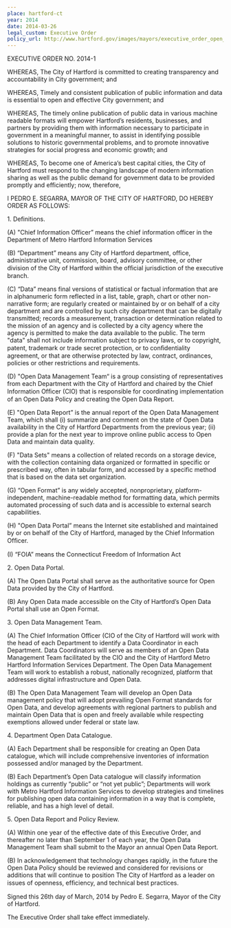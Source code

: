 ```yaml
---
place: hartford-ct
year: 2014
date: 2014-03-26
legal_custom: Executive Order
policy_url: http://www.hartford.gov/images/mayors/executive_order_open_data.pdf
---
```


<p>EXECUTIVE ORDER NO. 2014-1</p> <p>WHEREAS, The City of Hartford is committed to creating transparency and accountability in City government; and</p> <p>WHEREAS, Timely and consistent publication of public information and data is essential to open and effective City government; and</p> <p>WHEREAS, The timely online publication of public data in various machine readable formats will empower Hartford’s residents, businesses, and partners by providing them with information necessary to participate in government in a meaningful manner, to assist in identifying possible solutions to historic governmental problems, and to promote innovative strategies for social progress and economic growth; and</p> <p>WHEREAS, To become one of America’s best capital cities, the City of Hartford must respond to the changing landscape of modern information sharing as well as the public demand for government data to be provided promptly and efficiently; now, therefore,</p> <p>I PEDRO E. SEGARRA, MAYOR OF THE CITY OF HARTFORD, DO HEREBY ORDER AS FOLLOWS:</p> <p>1. Definitions.</p> <p>(A) "Chief Information Officer” means the chief information officer in the Department of Metro Hartford Information Services</p> <p>(B) “Department” means any City of Hartford department, office, administrative unit, commission, board, advisory committee, or other division of the City of Hartford within the ofﬁcial jurisdiction of the executive branch.</p> <p>(C) “Data” means final versions of statistical or factual information that are in alphanumeric form reflected in a list, table, graph, chart or other non-narrative form; are regularly created or maintained by or on behalf of a city department and are controlled by such city department that can be digitally transmitted; records a measurement, transaction or determination related to the mission of an agency and is collected by a city agency where the agency is permitted to make the data available to the public. The term "data" shall not include information subject to privacy laws, or to copyright, patent, trademark or trade secret protection, or to conﬁdentiality agreement, or that are otherwise protected by law, contract, ordinances, policies or other restrictions and requirements.</p> <p>(D) "Open Data Management Team“ is a group consisting of representatives from each Department with the City of Hartford and chaired by the Chief Information Ofﬁcer (CIO) that is responsible for coordinating implementation of an Open Data Policy and creating the Open Data Report.</p> <p>(E) "Open Data Report” is the annual report of the Open Data Management Team, which shall (i) summarize and comment on the state of Open Data availability in the City of Hartford Departments from the previous year; (ii) provide a plan for the next year to improve online public access to Open Data and maintain data quality.</p> <p>(F) "Data Sets" means a collection of related records on a storage device, with the collection containing data organized or formatted in specific or prescribed way, often in tabular form, and accessed by a specific method that is based on the data set organization.</p> <p>(G) “Open Format” is any widely accepted, nonproprietary, platform-independent, machine-readable method for formatting data, which permits automated processing of such data and is accessible to external search capabilities.</p> <p>(H) "Open Data Portal” means the Internet site established and maintained by or on behalf of the City of Hartford, managed by the Chief Information Ofﬁcer.</p> <p>(I) “FOIA” means the Connecticut Freedom of Information Act</p> <p>2. Open Data Portal.</p> <p>(A) The Open Data Portal shall serve as the authoritative source for Open Data provided by the City of Hartford.</p> <p>(B) Any Open Data made accessible on the City of Hartford’s Open Data Portal shall use an Open Format.</p> <p>3. Open Data Management Team.</p> <p>(A) The Chief Information Officer (CIO of the City of Hartford will work with the head of each Department to identify a Data Coordinator in each Department. Data Coordinators will serve as members of an Open Data Management Team facilitated by the CIO and the City of Hartford Metro Hartford Information Services Department. The Open Data Management Team will work to establish a robust, nationally recognized, platform that addresses digital infrastructure and Open Data.</p> <p>(B) The Open Data Management Team will develop an Open Data management policy that will adopt prevailing Open Format standards for Open Data, and develop agreements with regional partners to publish and maintain Open Data that is open and freely available while respecting exemptions allowed under federal or state law.</p> <p>4. Department Open Data Catalogue.</p> <p>(A) Each Department shall be responsible for creating an Open Data catalogue, which will include comprehensive inventories of information possessed and/or managed by the Department.</p> <p>(B) Each Department’s Open Data catalogue will classify information holdings as currently “public” or “not yet public”; Departments will work with Metro Hartford Information Services to develop strategies and timelines for publishing open data containing information in a way that is complete, reliable, and has a high level of detail.</p> <p>5. Open Data Report and Policy Review.</p> <p>(A) Within one year of the effective date of this Executive Order, and thereafter no later than September 1 of each year, the Open Data Management Team shall submit to the Mayor an annual Open Data Report.</p> <p>(B) In acknowledgement that technology changes rapidly, in the future the Open Data Policy should be reviewed and considered for revisions or additions that will continue to position The City of Hartford as a leader on issues of openness, efﬁciency, and technical best practices.</p> <p>Signed this 26th day of March, 2014 by Pedro E. Segarra, Mayor of the City of Hartford.</p> <p>The Executive Order shall take effect immediately.</p> <p/>
